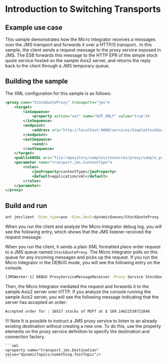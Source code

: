 # Introduction to Switching Transports
## Example use case

This sample demonstrates how the Micro Integrator receives a messages over the JMS transport and forwards it over a HTTP/S transport.. In this sample, the client sends a request message to the proxy service exposed in JMS. The ESB forwards this message to the HTTP EPR of the simple stock quote service hosted on the sample Axis2 server, and returns the reply back to the client through a JMS temporary queue.

## Building the sample

The XML configuration for this sample is as follows:

```xml
<proxy name="StockQuoteProxy" transports="jms">
    <target>
        <inSequence>
            <property action="set" name="OUT_ONLY" value="true"/>
        </inSequence>
        <endpoint>
            <address uri="http://localhost:9000/services/SimpleStockQuoteService"/>
        </endpoint>
        <outSequence>
            <send/>
        </outSequence>
    </target>
    <publishWSDL uri="file:repository/samples/resources/proxy/sample_proxy_1.wsdl"/>
    <parameter name="transport.jms.ContentType">
        <rules>
            <jmsProperty>contentType</jmsProperty>
            <default>application/xml</default>
        </rules>
    </parameter>
</proxy>
```

## Build and run

```bash
ant jmsclient -Djms_type=pox -Djms_dest=dynamicQueues/StockQuoteProxy -Djms_payload=MSFT
```

When you run the client and analyze the Micro Integrator debug log, you will see the following entry, which shows that the JMS listener received the request message:

When you run the client, it sends a plain XML formatted place order request to a JMS queue named `StockQuoteProxy`. The Micro Integrator polls on this queue for any incoming messages and picks up the request. If you run the Micro Integrator in the DEBUG mode, you will see the following entry on the console.

```bash
[JMSWorker-1] DEBUG ProxyServiceMessageReceiver -Proxy Service StockQuoteProxy received a new message...
```

Then, the Micro Integrator mediated the request and forwards it to the sample Axis2 server over HTTP. If you analyze the console running the sample Axis2 server, you will see the following message indicating that the server has accepted an order:

```bash
Accepted order for : 16517 stocks of MSFT at $ 169.14622538721846
```

!!! Note
    It is possible to instruct a JMS proxy service to listen to an already existing destination without creating a new one. To do this, use the property elements on the proxy service definition to specify the destination and connection factory.

    ```xml
    <property name="transport.jms.Destination" value="dynamicTopics/something.TestTopic"/>
    ```